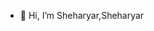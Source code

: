 - 👋 Hi, I’m Sheharyar,Sheharyar

<!---
SheyBoiCarti/SheyBoiCarti is a ✨ special ✨ repository because its `README.md` (this file) appears on your GitHub profile.
You can click the Preview link to take a look at your changes.
--->
